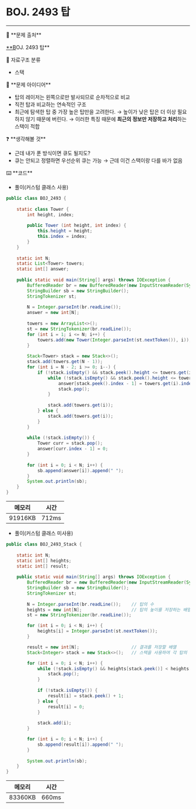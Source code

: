 # BOJ. 2493 탑

---

<aside>
🚨 **문제 출처**

[**B](https://www.acmicpc.net/problem/2252)OJ. 2493 탑**

</aside>

<aside>
📖 자료구조 분류

- 스택
</aside>

<aside>
📖 **문제 아이디어**

- 탑의 레이저는 왼쪽으로만 발사되므로 순차적으로 비교
- 직전 탑과 비교하는 연속적인 구조
- 최근에 탐색한 탑 중 가장 높은 탑만을 고려한다.
→ 높이가 낮은 탑은 더 이상 필요하지 않기 때문에 버린다.
→ 이러한 특징 때문에 **최근의 정보만 저장하고 처리**하는 스택이 적합
</aside>

<aside>
❓ **생각해볼 것**

- 근데 내가 푼 방식이면 큐도 될지도?
- 큐는 안되고 정렬하면 우선순위 큐는 가능 → 근데 이건 스택이랑 다를 바가 없음
</aside>

<aside>
⌨️ **코드**

</aside>

- 풀이(커스텀 클래스 사용)

```java
public class BOJ_2493 {
	
	static class Tower {
		int height, index;
		
		public Tower (int height, int index) {
			this.height = height;
			this.index = index;
		}
	}
	
	static int N;
	static List<Tower> towers;
	static int[] answer;
	
	public static void main(String[] args) throws IOException {
		BufferedReader br = new BufferedReader(new InputStreamReader(System.in));
		StringBuilder sb = new StringBuilder();
		StringTokenizer st;
		
		N = Integer.parseInt(br.readLine());
		answer = new int[N];
		
		towers = new ArrayList<>();
		st = new StringTokenizer(br.readLine());
		for (int i = 1; i <= N; i++) {
			towers.add(new Tower(Integer.parseInt(st.nextToken()), i));
		}
		
		Stack<Tower> stack = new Stack<>();
		stack.add(towers.get(N - 1));
		for (int i = N - 2; i >= 0; i--) {
			if (!stack.isEmpty() && stack.peek().height <= towers.get(i).height) {
				while (!stack.isEmpty() && stack.peek().height <= towers.get(i).height) {
					answer[stack.peek().index - 1] = towers.get(i).index;
					stack.pop();
				}
				
				stack.add(towers.get(i));
			} else {
				stack.add(towers.get(i));
			}
		}
		
		while (!stack.isEmpty()) {
			Tower curr = stack.pop();
			answer[curr.index - 1] = 0;
		}
		
		for (int i = 0; i < N; i++) {
			sb.append(answer[i]).append(" ");
		}
		System.out.println(sb);
	}
}
```

| 메모리 | 시간 |
| --- | --- |
| 91916KB | 712ms |

- 풀이(커스텀 클래스 미사용)

```java
public class BOJ_2493_Stack {
	
	static int N;
	static int[] heights;
	static int[] result;
	
    public static void main(String[] args) throws IOException {
        BufferedReader br = new BufferedReader(new InputStreamReader(System.in));
        StringBuilder sb = new StringBuilder();
        StringTokenizer st;
        
        N = Integer.parseInt(br.readLine());	// 탑의 수
        heights = new int[N]; 					// 탑의 높이를 저장하는 배열
        st = new StringTokenizer(br.readLine());

        for (int i = 0; i < N; i++) {
            heights[i] = Integer.parseInt(st.nextToken());
        }

        result = new int[N];					// 결과를 저장할 배열
        Stack<Integer> stack = new Stack<>();	// 스택을 사용하여 각 탑의 인덱스를 저장 (탑 번호)

        for (int i = 0; i < N; i++) {
            while (!stack.isEmpty() && heights[stack.peek()] < heights[i]) {	// 현재 탑의 높이보다 낮은 탑은 신호를 받을 수 없으므로 제거
                stack.pop();
            }
            
            if (!stack.isEmpty()) {												// 스택이 비어 있지 않으면, 스택의 최상단에 있는 탑이 신호를 받음
                result[i] = stack.peek() + 1; 									// 1-based index
            } else {
                result[i] = 0;													// 수신할 탑이 없으면 0
            }
            
            stack.add(i);														// 현재 탑의 인덱스를 스택에 추가
        }

        for (int i = 0; i < N; i++) {
            sb.append(result[i]).append(" ");
        }
        
        System.out.println(sb);
    }
}
```

| 메모리 | 시간 |
| --- | --- |
| 83360KB | 660ms |